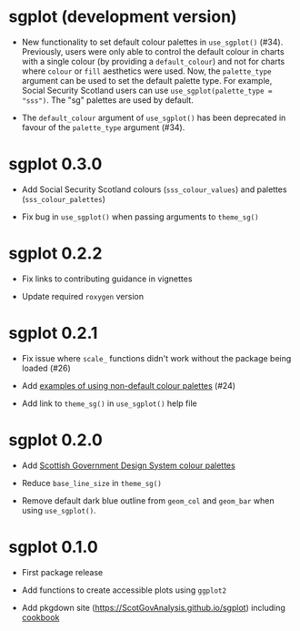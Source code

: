# sgplot (development version)

* New functionality to set default colour palettes in `use_sgplot()` (#34).
Previously, users were only able to control the default colour in charts 
with a single colour (by providing a `default_colour`) and not for charts 
where `colour` or `fill` aesthetics were used. Now, the `palette_type` argument 
can be used to set the default palette type. For example, Social Security 
Scotland users can use `use_sgplot(palette_type = "sss")`. The "sg" palettes 
are used by default.

* The `default_colour` argument of `use_sgplot()` has been deprecated in favour 
of the `palette_type` argument (#34). 

# sgplot 0.3.0

* Add Social Security Scotland colours (`sss_colour_values`) and palettes (`sss_colour_palettes`)

* Fix bug in `use_sgplot()` when passing arguments to `theme_sg()`

# sgplot 0.2.2

* Fix links to contributing guidance in vignettes

* Update required `roxygen` version

# sgplot 0.2.1

* Fix issue where `scale_` functions didn't work without the package being loaded (#26)

* Add [examples of using non-default colour palettes](https://ScotGovAnalysis.github.io/sgplot/articles/cookbook.html#using-different-colour-palettes) (#24)

* Add link to `theme_sg()` in `use_sgplot()` help file

# sgplot 0.2.0

* Add [Scottish Government Design System colour palettes](https://designsystem.gov.scot/guidance/charts/data-visualisation-colour-palettes)

* Reduce `base_line_size` in `theme_sg()`

* Remove default dark blue outline from `geom_col` and `geom_bar` when using `use_sgplot()`.

# sgplot 0.1.0

* First package release

* Add functions to create accessible plots using `ggplot2`

* Add pkgdown site (https://ScotGovAnalysis.github.io/sgplot) including [cookbook](https://ScotGovAnalysis.github.io/sgplot/articles/cookbook.html)
